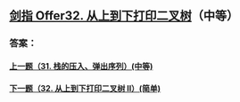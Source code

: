 ## [ 剑指 Offer32. 从上到下打印二叉树](https://leetcode-cn.com/problems/merge-two-sorted-lists/)（中等）





### 答案：



#### [上一题（31. 栈的压入、弹出序列）(中等)](https://github.com/sdwwld/leetCode/blob/master/src/main/java/com/wld/java/offer/剑指Offer31.md)

#### [下一题（32. 从上到下打印二叉树 II）(简单)](https://github.com/sdwwld/leetCode/blob/master/src/main/java/com/wld/java/offer/剑指Offer32-II.md)
